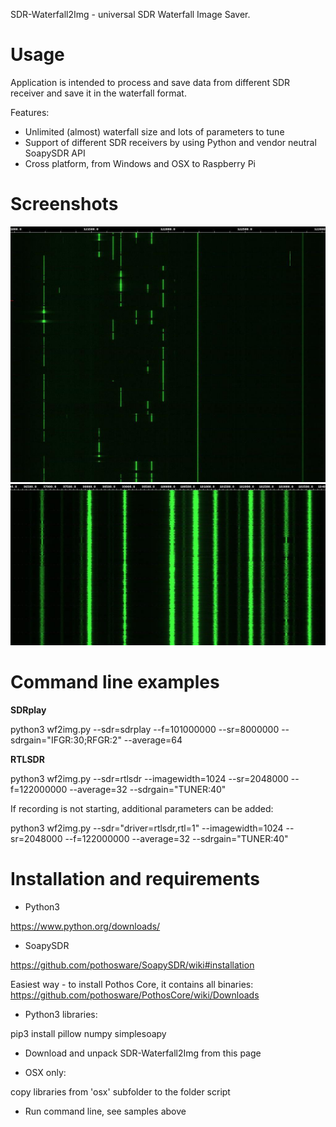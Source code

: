 SDR-Waterfall2Img - universal SDR Waterfall Image Saver.

# Usage
Application is intended to process and save data from different SDR receiver and save it in the waterfall format.

Features:
- Unlimited (almost) waterfall size and lots of parameters to tune
- Support of different SDR receivers by using Python and vendor neutral SoapySDR API
- Cross platform, from Windows and OSX to Raspberry Pi

# Screenshots
![FM band](/screenshots/aviaBand.jpg)
![Avia band](/screenshots/fmBand.jpg)

# Command line examples

**SDRplay**

python3 wf2img.py --sdr=sdrplay --f=101000000 --sr=8000000 --sdrgain="IFGR:30;RFGR:2" --average=64

**RTLSDR**

python3 wf2img.py --sdr=rtlsdr --imagewidth=1024 --sr=2048000 --f=122000000 --average=32 --sdrgain="TUNER:40"

If recording is not starting, additional parameters can be added:

python3 wf2img.py --sdr="driver=rtlsdr,rtl=1" --imagewidth=1024 --sr=2048000 --f=122000000 --average=32 --sdrgain="TUNER:40"

# Installation and requirements

* Python3

https://www.python.org/downloads/

* SoapySDR

https://github.com/pothosware/SoapySDR/wiki#installation

Easiest way - to install Pothos Core, it contains all binaries:
https://github.com/pothosware/PothosCore/wiki/Downloads

* Python3 libraries:

pip3 install pillow numpy simplesoapy

* Download and unpack SDR-Waterfall2Img from this page

* OSX only:

copy libraries from 'osx' subfolder to the folder script

* Run command line, see samples above

